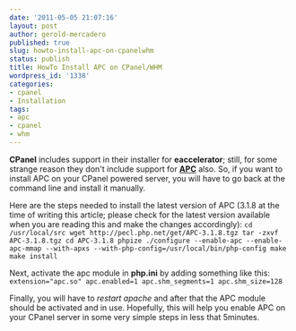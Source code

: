 ```yaml
---
date: '2011-05-05 21:07:16'
layout: post
author: gerold-mercadero
published: true
slug: howto-install-apc-on-cpanelwhm
status: publish
title: HowTo Install APC on CPanel/WHM
wordpress_id: '1338'
categories:
- cpanel
- Installation
tags:
- apc
- cpanel
- whm
---
```


**CPanel** includes support in their installer for **eaccelerator**; still, for some strange reason they don't include support for **[APC](http://pecl.php.net/package/APC)** also. So, if you want to install APC on your CPanel powered server, you will have to go back at the command line and install it manually.

Here are the steps needed to install the latest version of APC (3.1.8 at the time of writing this article; please check for the latest version available when you are reading this and make the changes accordingly):
`cd /usr/local/src
wget http://pecl.php.net/get/APC-3.1.8.tgz
tar -zxvf APC-3.1.8.tgz
cd APC-3.1.8
phpize
./configure --enable-apc --enable-apc-mmap --with-apxs --with-php-config=/usr/local/bin/php-config
make
make install`

Next, activate the apc module in **php.ini** by adding something like this:
`extension="apc.so"
apc.enabled=1
apc.shm_segments=1
apc.shm_size=128`

Finally, you will have to _restart apache_ and after that the APC module should be activated and in use. Hopefully, this will help you enable APC on your CPanel server in some very simple steps in less that 5minutes.

